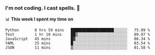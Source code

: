 ### I'm not coding. I cast spells. 🎩

📊 **This week I spent my time on**
<!--START_SECTION:waka-->
```text
Python       8 hrs 59 mins   ███████████████████░░░░░░   75.99 % 
Text         1 hr 10 mins    ██▒░░░░░░░░░░░░░░░░░░░░░░   09.97 % 
JavaScript   45 mins         █▓░░░░░░░░░░░░░░░░░░░░░░░   06.34 % 
YAML         25 mins         █░░░░░░░░░░░░░░░░░░░░░░░░   03.54 % 
JSON         11 mins         ▒░░░░░░░░░░░░░░░░░░░░░░░░   01.58 % 
```
<!--END_SECTION:waka-->
